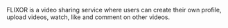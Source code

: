 FLIXOR is a video sharing service where users can create their own profile, upload videos, watch, like and comment on other videos.

